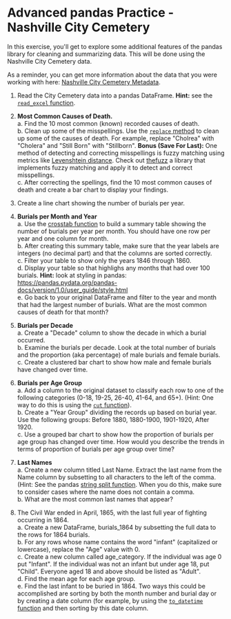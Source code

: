 # Advanced pandas Practice - Nashville City Cemetery

In this exercise, you'll get to explore some additional features of the pandas library for cleaning and summarizing data. This will be done using the Nashville City Cemetery data.

As a reminder, you can get more information about the data that you were working with here: [Nashville City Cemetery Metadata](https://data.nashville.gov/api/views/diwx-fgj7/files/963c111e-2e2a-4133-a807-2becd590feb2?download=true&filename=Historic-Nashville-City-Cemetery-Interments-1846-1979-Metadata-v2.pdf).

1. Read the City Cemetery data into a pandas DataFrame. **Hint:** see the [`read_excel` function](https://pandas.pydata.org/docs/reference/api/pandas.read_excel.html).

2. **Most Common Causes of Death.**  
   a. Find the 10 most common (known) recorded causes of death.  
   b. Clean up some of the misspellings. Use the [`replace` method](https://pandas.pydata.org/docs/reference/api/pandas.DataFrame.replace.html) to clean up some of the causes of death. For example, replace "Cholrea" with "Cholera" and "Still Born" with "Stillborn". **Bonus (Save For Last):** One method of detecting and correcting misspellings is fuzzy matching using metrics like [Levenshtein distance](https://en.wikipedia.org/wiki/Levenshtein_distance). Check out [thefuzz](https://github.com/seatgeek/thefuzz) a library that implements fuzzy matching and apply it to detect and correct misspellings.  
   c. After correcting the spellings, find the 10 most common causes of death and create a bar chart to display your findings.  

3. Create a line chart showing the number of burials per year.

4. **Burials per Month and Year**  
    a. Use the [crosstab function](https://pandas.pydata.org/docs/reference/api/pandas.crosstab.html) to build a summary table showing the number of burials per year per month. You should have one row per year and one column for month.  
    b. After creating this summary table, make sure that the year labels are integers (no decimal part) and that the columns are sorted correctly.  
    c. Filter your table to show only the years 1846 through 1860.  
    d. Display your table so that highlighs any months that had over 100 burials. **Hint:** look at styling in pandas: https://pandas.pydata.org/pandas-docs/version/1.0/user_guide/style.html  
    e. Go back to your original DataFrame and filter to the year and month that had the largest number of burials. What are the most common causes of death for that month?

5. **Burials per Decade**  
    a. Create a "Decade" column to show the decade in which a burial occurred.    
    b. Examine the burials per decade. Look at the total number of burials and the proportion (aka percentage) of male burials and female burials.  
    c. Create a clustered bar chart to show how male and female burials have changed over time.

6. **Burials per Age Group**  
    a. Add a column to the original dataset to classify each row to one of the following categories (0-18, 19-25, 26-40, 41-64, and 65+). (Hint: One way to do this is using the [`cut` function](https://pandas.pydata.org/docs/reference/api/pandas.cut.html)).  
    b. Create a "Year Group" dividing the records up based on burial year. Use the following groups: Before 1880, 1880-1900, 1901-1920, After 1920.  
    c. Use a grouped bar chart to show how the proportion of burials per age group has changed over time. How would you describe the trends in terms of proportion of burials per age group over time?

7. **Last Names**  
    a. Create a new column titled Last Name. Extract the last name from the Name column by subsetting to all characters to the left of the comma. (Hint: See the pandas [string split function](https://pandas.pydata.org/docs/reference/api/pandas.Series.str.split.html). When you do this, make sure to consider cases where the name does not contain a comma.  
    b. What are the most common last names that appear?

8. The Civil War ended in April, 1865, with the last full year of fighting occurring in 1864.    
   a. Create a new DataFrame, burials_1864 by subsetting the full data to the rows for 1864 burials.  
   b. For any rows whose name contains the word "infant" (capitalized or lowercase), replace the "Age" value with 0.   
   c. Create a new column called age_category. If the individual was age 0 put "Infant". If the individual was not an infant but under age 18, put "Child". Everyone aged 18 and above should be listed as "Adult".  
   d.  Find the mean age for each age group.    
   e.  Find the last infant to be buried in 1864. Two ways this could be accomplished are sorting by both the month number and burial day or by creating a date column (for example, by using the [`to_datetime` function](https://pandas.pydata.org/docs/reference/api/pandas.to_datetime.html) and then sorting by this date column.